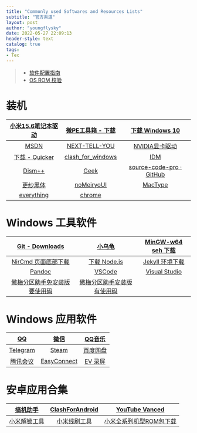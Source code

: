 ```yaml
---
title: "Commonly used Softwares and Resources Lists"
subtitle: "官方渠道"
layout: post
author: "youngflysky"
date: 2022-05-27 22:09:13
header-style: text
catalog: true
tags:
- Tec
---
```


>- [软件配置指南](https://youngflysky.fun/2022/07/11/%E8%A3%85%E6%9C%BA%E9%85%8D%E7%BD%AE%E8%AF%B4%E6%98%8E/)
>- [OS ROM 校验](https://youngflysky.fun/2022/07/12/OS_ROM-_SHA1/)

# 装机

| [小米15.6笔记本驱动](https://www.mi.com/service/bijiben/drivers/15) |  [微PE工具箱 - 下载](https://www.wepe.com.cn/download.html)  | [下载 Windows 10](https://www.microsoft.com/zh-cn/software-download/windows10%20) |
| :----------------------------------------------------------: | :----------------------------------------------------------: | :----------------------------------------------------------: |
|              [MSDN](https://msdn.itellyou.cn/)               |     [NEXT-TELL-YOU](https://next.itellyou.cn/Original/#)     | [NVIDIA显卡驱动](https://www.nvidia.cn/Download/index.aspx?lang=cn) |
|      [下载 - Quicker](https://getquicker.net/Download)       | [clash_for_windows](https://github.com/Fndroid/clash_for_windows_pkg/releases) |    [IDM](https://www.internetdownloadmanager.cn/download)    |
| [Dism++](https://github.com/Chuyu-Team/Dism-Multi-language/releases/tag/v10.1.1002.1) |        [Geek](https://geekuninstaller.pro/download/)         | [source-code-pro · GitHub](https://github.com/adobe-fonts/source-code-pro/releases) |
| [更纱黑体](https://github.com/be5invis/Sarasa-Gothic/releases) | [noMeiryoUI ](https://github.com/Tatsu-syo/noMeiryoUI/releases) |             [MacType](https://www.mactype.net/)              |
|        [everything](https://www.voidtools.com/zh-cn/)        |     [chrome](https://www.google.com/intl/zh-CN/chrome/)      |                                                              |

# Windows 工具软件

|       [Git - Downloads](https://git-scm.com/downloads)       |         [小乌龟](https://tortoisegit.org/download/)          | [MinGW-w64 seh 下载](https://sourceforge.net/projects/mingw-w64/files/mingw-w64/mingw-w64-release/) |
| :----------------------------------------------------------: | :----------------------------------------------------------: | :----------------------------------------------------------: |
| [NirCmd 页面底部下载](http://www.nirsoft.net/utils/nircmd.html) |     [下载  Node.js](https://nodejs.org/zh-cn/download/)      |   [Jekyll 环境下载](https://rubyinstaller.org/downloads/)    |
|         [Pandoc](https://pandoc.org/installing.html)         |       [VSCode](https://code.visualstudio.com/download)       | [Visual Studio](https://visualstudio.microsoft.com/zh-hans/vs/older-downloads/) |
| [傲梅分区助手免安装版要使用码](https://www.disktool.cn/download.html) | [傲梅分区助手安装版有使用码](https://www.disktool.cn/download-adfree.html) |                                                              |

# Windows 应用软件

|          [QQ](https://im.qq.com/download)           |                [微信](https://weixin.qq.com/)                | [QQ音乐](https://y.qq.com/download/welcome_pc_v15/index.html?ADTAG=YQQ) |
| :-------------------------------------------------: | :----------------------------------------------------------: | :----------------------------------------------------------: |
|      [Telegram](https://desktop.telegram.org/)      | [Steam ](https://store.steampowered.com/about/Steam?l=schinese) |          [百度网盘](https://pan.baidu.com/download)          |
| [腾讯会议](https://source.meeting.qq.com/download/) | [EasyConnect](https://vpn.shiep.edu.cn/com/installClient.html#auto-common) |               [EV 录屏](https://www.ieway.cn/)               |

# 安卓应用合集

|            [搞机助手](https://lsdy.top/gjzs)             | [ClashForAndroid](https://github.com/Kr328/ClashForAndroid/releases) |         [YouTube Vanced](https://youtubevanced.com/)         |
| :------------------------------------------------------: | :----------------------------------------------------------: | :----------------------------------------------------------: |
| [小米解锁工具](http://www.miui.com/unlock/download.html) | [小米线刷工具](http://bigota.d.miui.com/tools/MiFlashSetup201612220.msi) | [小米全系列机型ROM包下载](https://web.vip.miui.com/page/info/mio/mio/detail?postId=5896315&app_version=dev.20220427&ref=share&channel=Share) |

  
